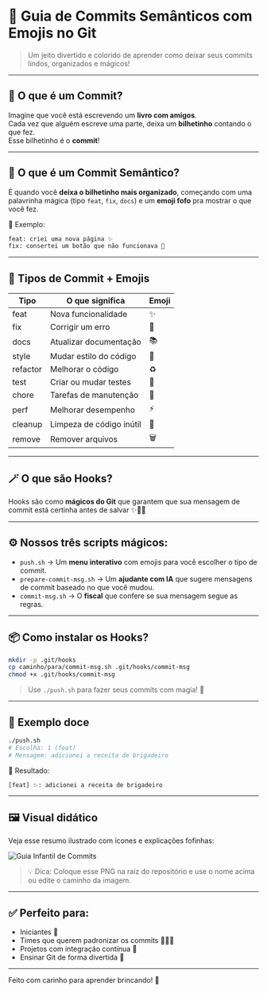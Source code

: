 
# 🧒 Guia de Commits Semânticos com Emojis no Git

> Um jeito divertido e colorido de aprender como deixar seus commits lindos, organizados e mágicos!

---

## 🐥 O que é um Commit?

Imagine que você está escrevendo um **livro com amigos**.  
Cada vez que alguém escreve uma parte, deixa um **bilhetinho** contando o que fez.  
Esse bilhetinho é o **commit**!

---

## 🎨 O que é um Commit Semântico?

É quando você **deixa o bilhetinho mais organizado**, começando com uma palavrinha mágica (tipo `feat`, `fix`, `docs`) e um **emoji fofo** pra mostrar o que você fez.

📌 Exemplo:

```bash
feat: criei uma nova página ✨
fix: consertei um botão que não funcionava 🐛
```

---

## 🧠 Tipos de Commit + Emojis

| Tipo      | O que significa                   | Emoji |
|-----------|-----------------------------------|--------|
| feat      | Nova funcionalidade               | ✨      |
| fix       | Corrigir um erro                  | 🐛      |
| docs      | Atualizar documentação            | 📚      |
| style     | Mudar estilo do código            | 🎨      |
| refactor  | Melhorar o código                 | ♻️      |
| test      | Criar ou mudar testes             | 🧪      |
| chore     | Tarefas de manutenção             | 🔧      |
| perf      | Melhorar desempenho               | ⚡      |
| cleanup   | Limpeza de código inútil          | 🧹      |
| remove    | Remover arquivos                  | 🗑️      |

---

## 🪄 O que são Hooks?

Hooks são como **mágicos do Git** que garantem que sua mensagem de commit está certinha antes de salvar ✨🧙‍♂️

---

## ⚙️ Nossos três scripts mágicos:

- `push.sh` → Um **menu interativo** com emojis para você escolher o tipo de commit.
- `prepare-commit-msg.sh` → Um **ajudante com IA** que sugere mensagens de commit baseado no que você mudou.
- `commit-msg.sh` → O **fiscal** que confere se sua mensagem segue as regras.

---

## 📦 Como instalar os Hooks?

```bash
mkdir -p .git/hooks
cp caminho/para/commit-msg.sh .git/hooks/commit-msg
chmod +x .git/hooks/commit-msg
```

> Use `./push.sh` para fazer seus commits com magia! 🧚

---

## 🍫 Exemplo doce

```bash
./push.sh
# Escolha: 1 (feat)
# Mensagem: adicionei a receita de brigadeiro
```

💌 Resultado:
```
[feat] ✨: adicionei a receita de brigadeiro
```

---

## 🖼️ Visual didático

Veja esse resumo ilustrado com ícones e explicações fofinhas:

![Guia Infantil de Commits](guia_commits_semanticos_infantil.png)

> 💡 Dica: Coloque esse PNG na raiz do repositório e use o nome acima ou edite o caminho da imagem.

---

## ✅ Perfeito para:

- Iniciantes 🐣  
- Times que querem padronizar os commits 🧑‍🤝‍🧑  
- Projetos com integração contínua 🤖  
- Ensinar Git de forma divertida 🎉  

---

Feito com carinho para aprender brincando! 💜
